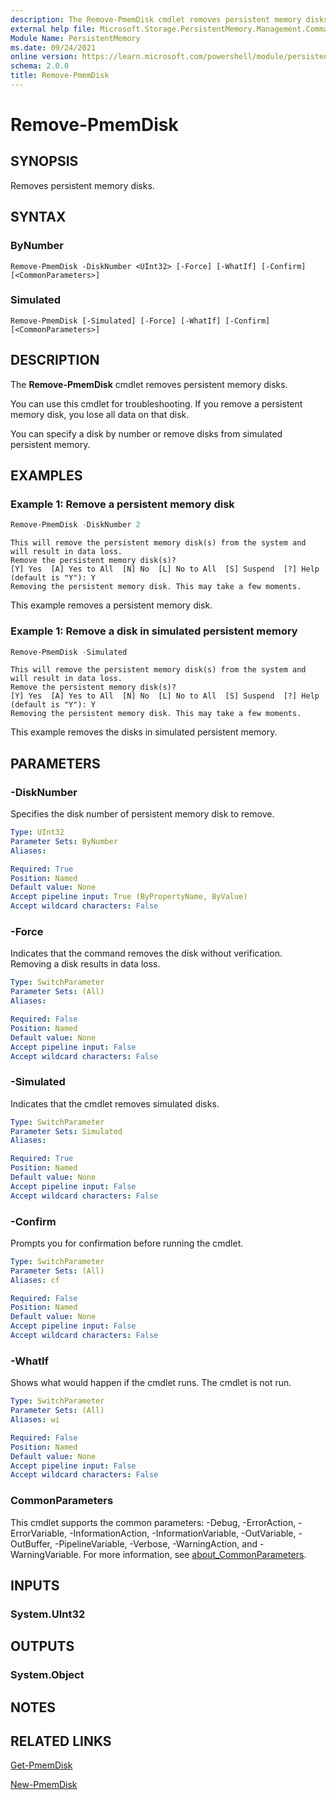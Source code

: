 ```yaml
---
description: The Remove-PmemDisk cmdlet removes persistent memory disks.
external help file: Microsoft.Storage.PersistentMemory.Management.Commands.dll-Help.xml
Module Name: PersistentMemory
ms.date: 09/24/2021
online version: https://learn.microsoft.com/powershell/module/persistentmemory/remove-pmemfisk?view=windowsserver2025-ps&wt.mc_id=ps-gethelp
schema: 2.0.0
title: Remove-PmemDisk
---
```


# Remove-PmemDisk

## SYNOPSIS
Removes persistent memory disks.

## SYNTAX

### ByNumber
```
Remove-PmemDisk -DiskNumber <UInt32> [-Force] [-WhatIf] [-Confirm] [<CommonParameters>]
```

### Simulated
```
Remove-PmemDisk [-Simulated] [-Force] [-WhatIf] [-Confirm] [<CommonParameters>]
```

## DESCRIPTION
The **Remove-PmemDisk** cmdlet removes persistent memory disks.

You can use this cmdlet for troubleshooting.
If you remove a persistent memory disk, you lose all data on that disk.

You can specify a disk by number or remove disks from simulated persistent memory.

## EXAMPLES

### Example 1: Remove a persistent memory disk
```powershell
Remove-PmemDisk -DiskNumber 2
```

```output
This will remove the persistent memory disk(s) from the system and will result in data loss.
Remove the persistent memory disk(s)?
[Y] Yes  [A] Yes to All  [N] No  [L] No to All  [S] Suspend  [?] Help (default is "Y"): Y
Removing the persistent memory disk. This may take a few moments.
```

This example removes a persistent memory disk.

### Example 1: Remove a disk in simulated persistent memory
```powershell
Remove-PmemDisk -Simulated
```

```output
This will remove the persistent memory disk(s) from the system and will result in data loss.
Remove the persistent memory disk(s)?
[Y] Yes  [A] Yes to All  [N] No  [L] No to All  [S] Suspend  [?] Help (default is "Y"): Y
Removing the persistent memory disk. This may take a few moments.
```

This example removes the disks in simulated persistent memory.

## PARAMETERS

### -DiskNumber
Specifies the disk number of persistent memory disk to remove.

```yaml
Type: UInt32
Parameter Sets: ByNumber
Aliases:

Required: True
Position: Named
Default value: None
Accept pipeline input: True (ByPropertyName, ByValue)
Accept wildcard characters: False
```

### -Force
Indicates that the command removes the disk without verification.
Removing a disk results in data loss.

```yaml
Type: SwitchParameter
Parameter Sets: (All)
Aliases:

Required: False
Position: Named
Default value: None
Accept pipeline input: False
Accept wildcard characters: False
```

### -Simulated
Indicates that the cmdlet removes simulated disks.

```yaml
Type: SwitchParameter
Parameter Sets: Simulated
Aliases:

Required: True
Position: Named
Default value: None
Accept pipeline input: False
Accept wildcard characters: False
```

### -Confirm
Prompts you for confirmation before running the cmdlet.

```yaml
Type: SwitchParameter
Parameter Sets: (All)
Aliases: cf

Required: False
Position: Named
Default value: None
Accept pipeline input: False
Accept wildcard characters: False
```

### -WhatIf
Shows what would happen if the cmdlet runs.
The cmdlet is not run.

```yaml
Type: SwitchParameter
Parameter Sets: (All)
Aliases: wi

Required: False
Position: Named
Default value: None
Accept pipeline input: False
Accept wildcard characters: False
```

### CommonParameters
This cmdlet supports the common parameters: -Debug, -ErrorAction, -ErrorVariable, -InformationAction, -InformationVariable, -OutVariable, -OutBuffer, -PipelineVariable, -Verbose, -WarningAction, and -WarningVariable. For more information, see [about_CommonParameters](https://go.microsoft.com/fwlink/?LinkID=113216).

## INPUTS

### System.UInt32

## OUTPUTS

### System.Object

## NOTES

## RELATED LINKS

[Get-PmemDisk](Get-PmemDisk.md)

[New-PmemDisk](New-PmemDisk.md)
